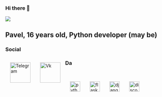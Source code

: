 ### Hi there 👋

<img src="https://i.pinimg.com/originals/b2/2a/a2/b22aa22b2f3f55b6468361158d52e2e7.gif" object-fit="cover">

## **Pavel, 16 years old, Python developer (may be)**

### Social

<a href="https://t.me/ZetoQqq">
  <img align="left" alt="Telegram" width="64px" src="https://cdn1.iconfinder.com/data/icons/andriod-app-logo/32/icon_telegram-256.png" style="vertical-align: top; margin: 15px">
</a>
<a href="https://vk.com/zeto_qq">
  <img align="left" alt="Vk" width="64px" src="https://cdn1.iconfinder.com/data/icons/andriod-app-logo/32/icon_vk-256.png" style="vertical-align: top; margin: 15px">
</a>


### Da
<br>
<img src="https://cdn3.iconfinder.com/data/icons/logos-and-brands-adobe/512/267_Python-512.png" width="32px" alt="python" style="vertical-align: top; margin: 15px"><img src="https://pythonforundergradengineers.com/posts/zappa/images/flask_icon.png" width="32px" alt="flask" style="vertical-align: top; margin: 15px"><img src="https://icon-library.com/images/django-icon/django-icon-0.jpg" width="32px" alt="django" style="vertical-align: top; margin: 15px"><img src="https://i.imgur.com/zJI48F6.png" width="32px" alt="discord py" style="vertical-align: top; margin: 15px">

